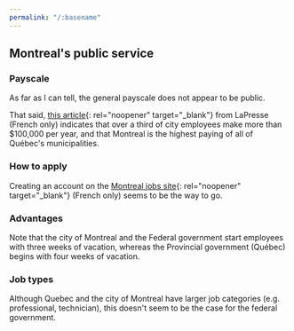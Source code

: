 ```yaml
---
permalink: "/:basename"
---
```

## Montreal's public service
### Payscale
As far as I can tell, the general payscale does not appear to be public. 

That said, [this article](https://www.lapresse.ca/actualites/grand-montreal/2024-01-07/salaires-a-la-ville-de-montreal/le-tiers-des-employes-gagnent-plus-de-100-000.php){: rel="noopener" target="_blank"} from LaPresse (French only) indicates that over a third of city employees make more than $100,000 per year, and that Montreal is the highest paying of all of Québec's municipalities.

### How to apply
Creating an account on the [Montreal jobs site](https://simenligne.montreal.ca/OA_HTML/RF.jsp?function_id=1011483&resp_id=23350&resp_appl_id=800&security_group_id=0&lang_code=FRC&oas=rSvLYDMqayAWtsLWCBOPww..&params=a6EjML3ZJLL6jc9IJRywsII2.e81-3MIMil.fM4wNP0){: rel="noopener" target="_blank"}  (French only) seems to be the way to go.


### Advantages
Note that the city of Montreal and the Federal government start employees with three weeks of vacation, whereas the Provincial government (Québec) begins with four weeks of vacation.

### Job types
Although Quebec and the city of Montreal have larger job categories (e.g. professional, technician), this doesn't seem to be the case for the federal government.
